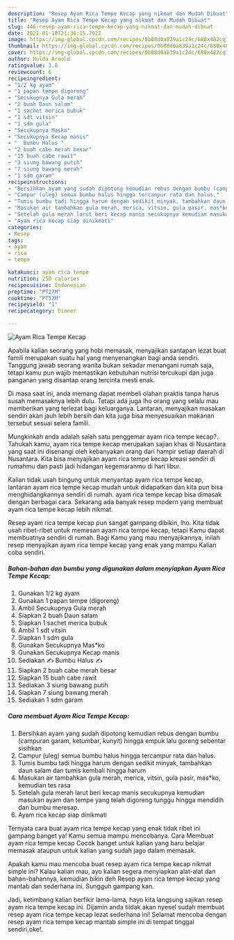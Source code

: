 ```yaml
---
description: "Resep Ayam Rica Tempe Kecap yang nikmat dan Mudah Dibuat"
title: "Resep Ayam Rica Tempe Kecap yang nikmat dan Mudah Dibuat"
slug: 446-resep-ayam-rica-tempe-kecap-yang-nikmat-dan-mudah-dibuat
date: 2021-01-18T21:36:15.792Z
image: https://img-global.cpcdn.com/recipes/0b08d0a839a1c24c/680x482cq70/ayam-rica-tempe-kecap-foto-resep-utama.jpg
thumbnail: https://img-global.cpcdn.com/recipes/0b08d0a839a1c24c/680x482cq70/ayam-rica-tempe-kecap-foto-resep-utama.jpg
cover: https://img-global.cpcdn.com/recipes/0b08d0a839a1c24c/680x482cq70/ayam-rica-tempe-kecap-foto-resep-utama.jpg
author: Hulda Arnold
ratingvalue: 3.6
reviewcount: 6
recipeingredient:
- "1/2 kg ayam"
- "1 papan tempe digoreng"
- "Secukupnya Gula merah"
- "2 buah Daun salam"
- "1 sachet merica bubuk"
- "1 sdt vitsin"
- "1 sdm gula"
- "Secukupnya Masko"
- "Secukupnya Kecap manis"
- "  Bumbu Halus "
- "2 buah cabe merah besar"
- "15 buah cabe rawit"
- "3 siung bawang putih"
- "7 siung bawang merah"
- "1 sdm garam"
recipeinstructions:
- "Bersihkan ayam yang sudah dipotong kemudian rebus dengan bumbu (campuran garam, ketumbar, kunyit) hingga empuk lalu goreng sebentar sisihkan"
- "Campur (uleg) semua bumbu halus hingga tercampur rata dan halus."
- "Tumis bumbu tadi hingga harum dengan sedikit minyak, tambahkan daun salam dan tumis kembali hingga harum"
- "Masukan air tambahkan gula merah, merica, vitsin, gula pasir, mas*ko, kemudian tes rasa"
- "Setelah gula merah larut beri kecap manis secukupnya kemudian masukan ayam dan tempe yang telah digoreng tunggu hingga mendidih dan bumbu meresap."
- "Ayam rica kecap siap dinikmati"
categories:
- Resep
tags:
- ayam
- rica
- tempe

katakunci: ayam rica tempe 
nutrition: 250 calories
recipecuisine: Indonesian
preptime: "PT27M"
cooktime: "PT52M"
recipeyield: "1"
recipecategory: Dinner

---
```



![Ayam Rica Tempe Kecap](https://img-global.cpcdn.com/recipes/0b08d0a839a1c24c/680x482cq70/ayam-rica-tempe-kecap-foto-resep-utama.jpg)

Apabila kalian seorang yang hobi memasak, menyajikan santapan lezat buat famili merupakan suatu hal yang menyenangkan bagi anda sendiri. Tanggung jawab seorang  wanita bukan sekadar menangani rumah saja, tetapi kamu pun wajib memastikan kebutuhan nutrisi tercukupi dan juga panganan yang disantap orang tercinta mesti enak.

Di masa  saat ini, anda memang dapat membeli olahan praktis tanpa harus susah memasaknya lebih dulu. Tetapi ada juga lho orang yang selalu mau memberikan yang terlezat bagi keluarganya. Lantaran, menyajikan masakan sendiri akan jauh lebih bersih dan kita juga bisa menyesuaikan makanan tersebut sesuai selera famili. 



Mungkinkah anda adalah salah satu penggemar ayam rica tempe kecap?. Tahukah kamu, ayam rica tempe kecap merupakan sajian khas di Nusantara yang saat ini disenangi oleh kebanyakan orang dari hampir setiap daerah di Nusantara. Kita bisa menyajikan ayam rica tempe kecap kreasi sendiri di rumahmu dan pasti jadi hidangan kegemaranmu di hari libur.

Kalian tidak usah bingung untuk menyantap ayam rica tempe kecap, lantaran ayam rica tempe kecap mudah untuk didapatkan dan kita pun bisa menghidangkannya sendiri di rumah. ayam rica tempe kecap bisa dimasak dengan berbagai cara. Sekarang ada banyak resep modern yang membuat ayam rica tempe kecap lebih nikmat.

Resep ayam rica tempe kecap pun sangat gampang dibikin, lho. Kita tidak usah ribet-ribet untuk memesan ayam rica tempe kecap, tetapi Kamu dapat membuatnya sendiri di rumah. Bagi Kamu yang mau menyajikannya, inilah resep menyajikan ayam rica tempe kecap yang enak yang mampu Kalian coba sendiri.

<!--inarticleads1-->

##### Bahan-bahan dan bumbu yang digunakan dalam menyiapkan Ayam Rica Tempe Kecap:

1. Gunakan 1/2 kg ayam
1. Gunakan 1 papan tempe (digoreng)
1. Ambil Secukupnya Gula merah
1. Siapkan 2 buah Daun salam
1. Siapkan 1 sachet merica bubuk
1. Ambil 1 sdt vitsin
1. Siapkan 1 sdm gula
1. Gunakan Secukupnya Mas*ko
1. Gunakan Secukupnya Kecap manis
1. Sediakan  ✍️ Bumbu Halus ✍️
1. Siapkan 2 buah cabe merah besar
1. Siapkan 15 buah cabe rawit
1. Sediakan 3 siung bawang putih
1. Siapkan 7 siung bawang merah
1. Sediakan 1 sdm garam




<!--inarticleads2-->

##### Cara membuat Ayam Rica Tempe Kecap:

1. Bersihkan ayam yang sudah dipotong kemudian rebus dengan bumbu (campuran garam, ketumbar, kunyit) hingga empuk lalu goreng sebentar sisihkan
1. Campur (uleg) semua bumbu halus hingga tercampur rata dan halus.
1. Tumis bumbu tadi hingga harum dengan sedikit minyak, tambahkan daun salam dan tumis kembali hingga harum
1. Masukan air tambahkan gula merah, merica, vitsin, gula pasir, mas*ko, kemudian tes rasa
1. Setelah gula merah larut beri kecap manis secukupnya kemudian masukan ayam dan tempe yang telah digoreng tunggu hingga mendidih dan bumbu meresap.
1. Ayam rica kecap siap dinikmati




Ternyata cara buat ayam rica tempe kecap yang enak tidak ribet ini gampang banget ya! Kamu semua mampu mencobanya. Cara Membuat ayam rica tempe kecap Cocok banget untuk kalian yang baru belajar memasak ataupun untuk kalian yang sudah jago dalam memasak.

Apakah kamu mau mencoba buat resep ayam rica tempe kecap nikmat simple ini? Kalau kalian mau, ayo kalian segera menyiapkan alat-alat dan bahan-bahannya, kemudian bikin deh Resep ayam rica tempe kecap yang mantab dan sederhana ini. Sungguh gampang kan. 

Jadi, ketimbang kalian berfikir lama-lama, hayo kita langsung sajikan resep ayam rica tempe kecap ini. Dijamin anda tiidak akan nyesel sudah membuat resep ayam rica tempe kecap lezat sederhana ini! Selamat mencoba dengan resep ayam rica tempe kecap mantab simple ini di tempat tinggal sendiri,oke!.

